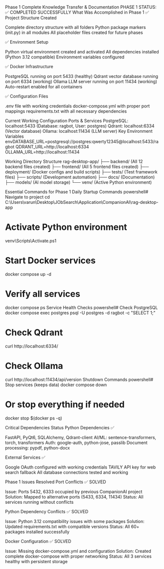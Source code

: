 Phase 1 Complete Knowledge Transfer & Documentation
PHASE 1 STATUS: ✅ COMPLETED SUCCESSFULLY
What Was Accomplished in Phase 1
✅ Project Structure Created

Complete directory structure with all folders
Python package markers (init.py) in all modules
All placeholder files created for future phases

✅ Environment Setup

Python virtual environment created and activated
All dependencies installed (Python 3.12 compatible)
Environment variables configured

✅ Docker Infrastructure

PostgreSQL running on port 5433 (healthy)
Qdrant vector database running on port 6334 (working)
Ollama LLM server running on port 11434 (working)
Auto-restart enabled for all containers

✅ Configuration Files

.env file with working credentials
docker-compose.yml with proper port mappings
requirements.txt with all necessary dependencies


Current Working Configuration
Ports & Services
PostgreSQL: localhost:5433 (Database: ragbot, User: postgres)
Qdrant:     localhost:6334 (Vector database)
Ollama:     localhost:11434 (LLM server)
Key Environment Variables
envDATABASE_URL=postgresql://postgres:qwerty12345@localhost:5433/ragbot
QDRANT_URL=http://localhost:6334
OLLAMA_URL=http://localhost:11434

Working Directory Structure
rag-desktop-app/
├── backend/          (All 12 backend files created)
├── frontend/         (All 5 frontend files created) 
├── deployment/       (Docker configs and build scripts)
├── tests/           (Test framework files)
├── scripts/         (Development automation)
├── docs/            (Documentation)
├── models/          (AI model storage)
└── venv/            (Active Python environment)

Essential Commands for Phase 1
Daily Startup Commands
powershell# Navigate to project
cd C:\Users\varun\Desktop\JObSearch\Application\CompanionAI\rag-desktop-app

# Activate Python environment
venv\Scripts\Activate.ps1

# Start Docker services
docker compose up -d

# Verify all services
docker compose ps
Service Health Checks
powershell# Check PostgreSQL
docker compose exec postgres psql -U postgres -d ragbot -c "SELECT 1;"

# Check Qdrant
curl http://localhost:6334/

# Check Ollama
curl http://localhost:11434/api/version
Shutdown Commands
powershell# Stop services (keeps data)
docker compose down

# Or stop everything if needed
docker stop $(docker ps -q)

Critical Dependencies Status
Python Dependencies ✅

FastAPI, PyQt6, SQLAlchemy, Qdrant-client
AI/ML: sentence-transformers, torch, transformers
Auth: google-auth, python-jose, passlib
Document processing: pypdf, python-docx

External Services ✅

Google OAuth configured with working credentials
TAVILY API key for web search fallback
All database connections tested and working








Phase 1 Issues Resolved
Port Conflicts ✅ SOLVED

Issue: Ports 5432, 6333 occupied by previous CompanionAI project
Solution: Mapped to alternative ports (5433, 6334, 11434)
Status: All services running without conflicts

Python Dependency Conflicts ✅ SOLVED

Issue: Python 3.12 compatibility issues with some packages
Solution: Updated requirements.txt with compatible versions
Status: All 60+ packages installed successfully

Docker Configuration ✅ SOLVED

Issue: Missing docker-compose.yml and configuration
Solution: Created complete docker-compose with proper networking
Status: All 3 services healthy with persistent storage






